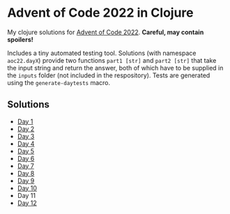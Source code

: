 # Advent of Code 2022 in Clojure

My clojure solutions for [Advent of Code 2022](https://adventofcode.com/2022/). **Careful, may contain spoilers!**

Includes a tiny automated testing tool. Solutions (with namespace `aoc22.dayX`) provide two functions `part1 [str]` and `part2 [str]` that take the input string and return the answer, both of which have to be supplied in the `inputs` folder (not included in the respository). Tests are generated using the `generate-daytests` macro.

## Solutions
- [Day 1](src/aoc22/day1.clj)
- [Day 2](src/aoc22/day2.clj)
- [Day 3](src/aoc22/day3.clj)
- [Day 4](src/aoc22/day4.clj)
- [Day 5](src/aoc22/day5.clj)
- [Day 6](src/aoc22/day6.clj)
- [Day 7](src/aoc22/day7.clj)
- [Day 8](src/aoc22/day8.clj)
- [Day 9](src/aoc22/day9.clj)
- [Day 10](src/aoc22/day10.clj)
- Day 11
- [Day 12](src/aco22/day12.clj)
